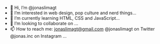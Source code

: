 - 👋 Hi, I’m @jonaslimagt
- 👀 I’m interested in web design, pop culture and nerd things...
- 🌱 I’m currently learning HTML, CSS and JavaScript...
- 💞️ I’m looking to collaborate on ...
- 📫 How to reach me:
  jonaslimagt@gmail.com
  @jonaslimagt on Twitter
  @jonas.inc on Instagram
  ...

<!---
jonaslimagt/jonaslimagt is a ✨ special ✨ repository because its `README.md` (this file) appears on your GitHub profile.
You can click the Preview link to take a look at your changes.
--->
